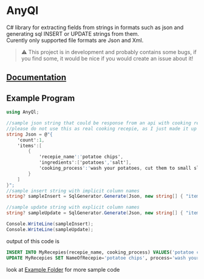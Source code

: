 # AnyQl
C# library for extracting fields from strings in formats such as json and generating sql INSERT or UPDATE strings from them.   
Curently only supported file formats are Json and Xml.  
> :warning: This project is in development and probably contains some bugs, if you find some, it would be nice if you would create an issue about it!
## [Documentation](./docs/AnyQl.md)
## Example Program
```cs
using AnyQl;

//sample json string that could be response from an api with cooking recepies
//please do not use this as real cooking recepie, as I just made it up and it probably won't really work
string Json = @"{
    'count':1,
    'items':[
        {
            'recepie_name':'potatoe chips',
            'ingredients':['potatoes','salt'],
            'cooking_process':'wash your potatoes, cut them to small slices, put bit of salt on them and put them to oven for 30 minutes at 200°C'
        }
    ]
}";
//sample insert string with implicit column names
string? sampleInsert = SqlGenerator.Generate(Json, new string[] { "items[0].recepie_name", "items[0].cooking_process" }, "MyRecepies", FileFormat.Json, SqlStatementType.INSERT);

//sample update string with explicit column names
string? sampleUpdate = SqlGenerator.Generate(Json, new string[] { "items[0].recepie_name", "items[0].cooking_process" }, new string[] { "NameOfRecepie", "process" }, "MyRecepies", FileFormat.Json, SqlStatementType.UPDATE);

Console.WriteLine(sampleInsert);
Console.WriteLine(sampleUpdate);
```
output of this code is
```sql
INSERT INTO MyRecepies(recepie_name, cooking_process) VALUES('potatoe chips', 'wash your potatoes, cut them to small slices, put bit of salt on them and put them to oven for 30 minutes at 200°C')
UPDATE MyRecepies SET NameOfRecepie='potatoe chips', process='wash your potatoes, cut them to small slices, put bit of salt on them and put them to oven for 30 minutes at 200°C'
```
look at [Example Folder](./Examples) for more sample code
